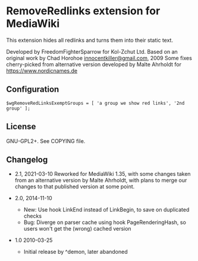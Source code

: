 # RemoveRedlinks extension for MediaWiki

This extension hides all redlinks and turns them into their static text.

Developed by FreedomFighterSparrow for Kol-Zchut Ltd.
Based on an original work by Chad Horohoe <innocentkiller@gmail.com>, 2009
Some fixes cherry-picked from alternative version developed by Malte Ahrholdt for https://www.nordicnames.de

## Configuration
`$wgRemoveRedLinksExemptGroups = [ 'a group we show red links', '2nd group' ];`

## License
GNU-GPL2+. See COPYING file.

## Changelog

- 2.1, 2021-03-10
  Reworked for MediaWiki 1.35, with some changes taken from an alternative version by Malte Ahrholdt,
  with plans to merge our changes to that published version at some point.
- 2.0, 2014-11-10
  - New: Use hook LinkEnd instead of LinkBegin, to save on duplicated checks
  - Bug: Diverge on parser cache using hook PageRenderingHash,
    so users won't get the (wrong) cached version

- 1.0 2010-03-25
  - Initial release by ^demon, later abandoned
